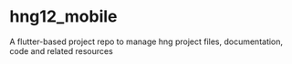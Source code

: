 # hng12_mobile
 A flutter-based project repo to manage hng project files, documentation, code and related resources
